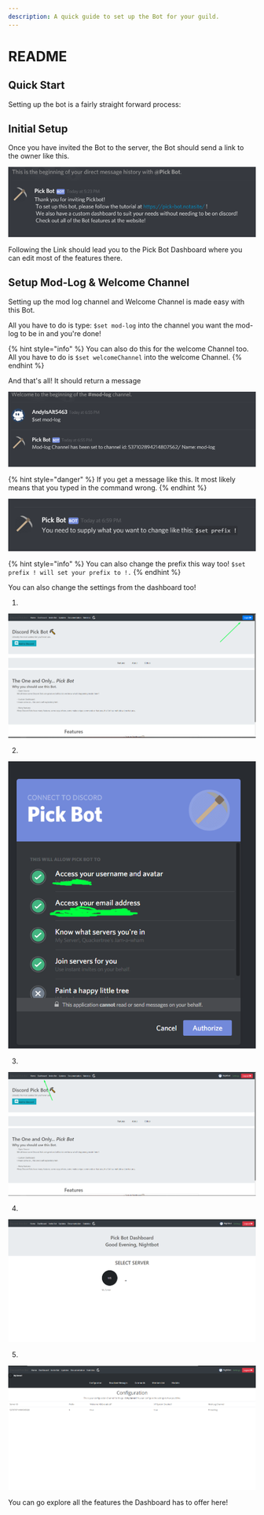```yaml
---
description: A quick guide to set up the Bot for your guild.
---
```


# README

## Quick Start

Setting up the bot is a fairly straight forward process:

## Initial Setup

Once you have invited the Bot to the server, the Bot should send a link to the owner like this.

![](../.gitbook/assets/screenshot_3.png)

Following the Link should lead you to the Pick Bot Dashboard where you can edit most of the features there. 

## Setup Mod-Log & Welcome Channel

Setting up the mod log channel and Welcome Channel is made easy with this Bot. 

All you have to do is type: `$set mod-log` into the channel you want the mod-log to be in and you're done!

{% hint style="info" %}
You can also do this for the welcome Channel too. All you have to do is `$set welcomeChannel` into the welcome Channel.
{% endhint %}

And that's all! It should return a message 

![](../.gitbook/assets/screenshot_1.png)

{% hint style="danger" %}
If you get a message like this. It most likely means that you typed in the command wrong.
{% endhint %}

![Not Good.](../.gitbook/assets/screenshot_0.png)

{% hint style="info" %}
You can also change the prefix this way too! `$set prefix ! will set your prefix to !.`
{% endhint %}

You can also change the settings from the dashboard too!

1. 
![Click on Login.](../.gitbook/assets/image%20%2813%29.png)

2. 

![Clicking Authorize will bring you to the next Page.](../.gitbook/assets/image%20%285%29.png)

3. 

![Click on Dashboard. Now it shouldn&apos;t be grayed out because we&apos;re logged in.](../.gitbook/assets/image%20%2811%29.png)

4. 

![Find Your Server. Or Click the \`+\` to invite the Bot to one.](../.gitbook/assets/image%20%2810%29.png)

5. 

![and now you&apos;re in! ](../.gitbook/assets/image%20%286%29.png)

You can go explore all the features the Dashboard has to offer here!

